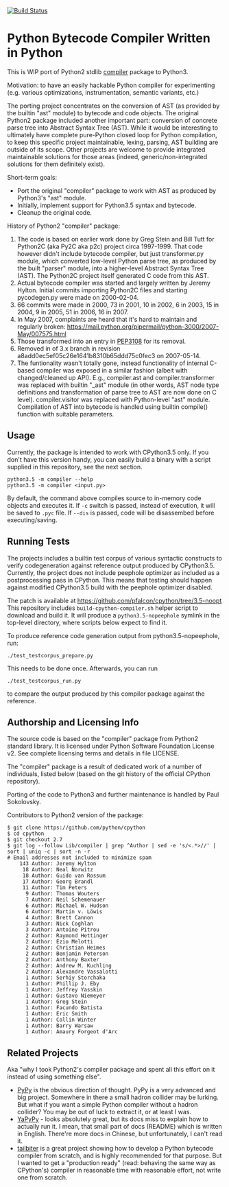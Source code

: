[![Build Status](https://travis-ci.org/pfalcon/python-compiler.png?branch=master)](https://travis-ci.org/pfalcon/python-compiler)

Python Bytecode Compiler Written in Python
==========================================

This is WIP port of Python2 stdlib
[compiler](https://docs.python.org/2/library/compiler.html) package
to Python3.

Motivation: to have an easily hackable Python compiler for experimenting
(e.g. various optimizations, instrumentation, semantic variants, etc.)

The porting project concentrates on the conversion of AST (as provided by
the builtin "ast" module) to bytecode and code objects. The original Python2
package included another important part: conversion of concrete parse tree
into Abstract Syntax Tree (AST). While it would be interesting to ultimately
have complete pure-Python closed loop for Python compilation, to keep this
specific project maintainable, lexing, parsing, AST building are outside
of its scope. Other projects are welcome to provide integrated maintainable
solutions for those areas (indeed, generic/non-integrated solutions for them
definitely exist).

Short-term goals:

* Port the original "compiler" package to work with AST as produced by
  Python3's "ast" module.
* Initially, implement support for Python3.5 syntax and bytecode.
* Cleanup the original code.

History of Python2 "compiler" package:

1. The code is based on earlier work done by Greg Stein and Bill Tutt
for Python2C (aka Py2C aka p2c) project circa 1997-1999. That code however
didn't include bytecode compiler, but just transformer.py module, which
converted low-level Python parse tree, as produced by the built "parser"
module, into a higher-level Abstract Syntax Tree (AST). The Python2C
project itself generated C code from this AST.
2. Actual bytecode compiler was started and largely written by Jeremy
Hylton. Initial commits importing Python2C files and starting pycodegen.py
were made on 2000-02-04.
3. 66 commits were made in 2000, 73 in 2001, 10 in 2002, 6 in 2003,
15 in 2004, 9 in 2005, 51 in 2006, 16 in 2007.
4. In May 2007, complaints are heard that it's hard to maintain and regularly
broken: https://mail.python.org/pipermail/python-3000/2007-May/007575.html
5. Those transformed into an entry in [PEP3108](https://www.python.org/dev/peps/pep-3108/)
for its removal.
6. Removed in of 3.x branch in revision a8add0ec5ef05c26e1641b8310b65ddd75c0fec3
on 2007-05-14.
7. The funtionality wasn't totally gone, instead functionality of internal
C-based compiler was exposed in a similar fashion (albeit with changed/cleaned
up API). E.g., compiler.ast and compiler.transformer was replaced with
builtin "_ast" module (in other words, AST node type definitions and
transformation of parse tree to AST are now done on C level). compiler.visitor
was replaced with Python-level "ast" module. Compilation of AST into bytecode
is handled using builtin compile() function with suitable parameters.

Usage
-----

Currently, the package is intended to work with CPython3.5 only. If you
don't have this version handy, you can easily build a binary with a script
supplied in this repository, see the next section.

```
python3.5 -m compiler --help
python3.5 -m compiler <input.py>
```

By default, the command above compiles source to in-memory code objects
and executes it. If `-c` switch is passed, instead of execution, it will
be saved to `.pyc` file. If `--dis` is passed, code will be disassembed
before executing/saving.

Running Tests
-------------

The projects includes a builtin test corpus of various syntactic constructs
to verify codegeneration against reference output produced by CPython3.5.
Currently, the project does not include peephole optimizer as included as
a postprocessing pass in CPython. This means that testing should happen
against modified CPython3.5 build with the peephole optimizer disabled.

The patch is available at https://github.com/pfalcon/cpython/tree/3.5-noopt
This repository includes `build-cpython-compiler.sh` helper script to
download and build it. It will produce a `python3.5-nopeephole` symlink
in the top-level directory, where scripts below expect to find it.

To produce reference code generation output from python3.5-nopeephole, run:

~~~
./test_testcorpus_prepare.py
~~~

This needs to be done once. Afterwards, you can run

~~~
./test_testcorpus_run.py
~~~

to compare the output produced by this compiler package against the
reference.

Authorship and Licensing Info
-----------------------------

The source code is based on the "compiler" package from Python2 standard
library. It is licensed under Python Software Foundation License v2.
See complete licensing terms and details in file LICENSE.

The "compiler" package is a result of dedicated work of a number of
individuals, listed below (based on the git history of the official
CPython repository).

Porting of the code to Python3 and further maintenance is handled by
Paul Sokolovsky.

Contributors to Python2 version of the package:

```
$ git clone https://github.com/python/cpython
$ cd cpython
$ git checkout 2.7
$ git log --follow Lib/compiler | grep ^Author | sed -e 's/<.*>//' | sort | uniq -c | sort -n -r
# Email addresses not included to minimize spam
    143 Author: Jeremy Hylton
     18 Author: Neal Norwitz
     18 Author: Guido van Rossum
     17 Author: Georg Brandl
     11 Author: Tim Peters
      9 Author: Thomas Wouters
      7 Author: Neil Schemenauer
      6 Author: Michael W. Hudson
      6 Author: Martin v. Löwis
      4 Author: Brett Cannon
      3 Author: Nick Coghlan
      3 Author: Antoine Pitrou
      2 Author: Raymond Hettinger
      2 Author: Ezio Melotti
      2 Author: Christian Heimes
      2 Author: Benjamin Peterson
      2 Author: Anthony Baxter
      2 Author: Andrew M. Kuchling
      2 Author: Alexandre Vassalotti
      1 Author: Serhiy Storchaka
      1 Author: Phillip J. Eby
      1 Author: Jeffrey Yasskin
      1 Author: Gustavo Niemeyer
      1 Author: Greg Stein
      1 Author: Facundo Batista
      1 Author: Eric Smith
      1 Author: Collin Winter
      1 Author: Barry Warsaw
      1 Author: Amaury Forgeot d'Arc
```

Related Projects
----------------

Aka "why I took Python2's compiler package and spent all this effort on it
instead of using something else".

* [PyPy](https://bitbucket.org/pypy/pypy) is the obvious direction of thought.
  PyPy is a very advanced and big project. Somewhere in there a small hadron
  collider may be lurking. But what if you want a simple Python compiler
  without a hadron collider? You may be out of luck to extract it, or at
  least I was.
* [YaPyPy](https://github.com/Xython/YAPyPy) - looks absolutely great, but
  its docs miss to explain how to actually run it. I mean, that small part
  of docs (README) which is written in English. There're more docs in Chinese,
  but unfortunately, I can't read it.
* [tailbiter](https://github.com/darius/tailbiter) is a great project
  showing how to develop a Python bytecode compiler from scratch, and is
  highly recommended for that purpose. But I wanted to get a "production
  ready" (read: behaving the same way as CPython's) compiler in reasonable
  time with reasonable effort, not write one from scratch.

